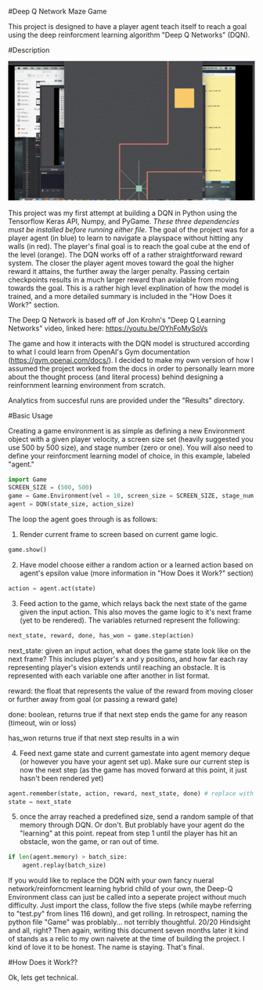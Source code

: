 #Deep Q Network Maze Game

This project is designed to have a player agent teach itself to reach a goal using the deep reinforcment learning algorithm "Deep Q Networks" (DQN).

#Description

![demo of test.py running](./Results/Successful_DQN_Run.gif)

This project was my first attempt at building a DQN in Python using the Tensorflow Keras API, Numpy, and PyGame. *These three dependencies must be installed before running either file.* The goal of the project was for a player agent (in blue) to learn to navigate a playspace without hitting any walls (in red). The player's final goal is to reach the goal cube at the end of the level (orange). The DQN works off of a rather straightforward reward system. The closer the player agent moves toward the goal the higher reward it attains, the further away the larger penalty. Passing certain checkpoints results in a much larger reward than avialable from moving towards the goal. This is a rather high level explination of how the model is trained, and a more detailed summary is included in the "How Does it Work?" section.


The Deep Q Network is based off of Jon Krohn's "Deep Q Learning Networks" video, linked here: https://youtu.be/OYhFoMySoVs

The game and how it interacts with the DQN model is structured according to what I could learn from OpenAI's Gym documentation (https://gym.openai.com/docs/). I decided to make my own version of how I assumed the project worked from the docs in order to personally learn more about the thought process (and literal process) behind designing a reinfornment learning environment from scratch.

Analytics from succesful runs are provided under the "Results" directory.


#Basic Usage

Creating a game environment is as simple as defining a new Environment object with a given player velocity, a screen size set (heavily suggested you use 500 by 500 size), and stage number (zero or one). You will also need to define your reinforcment learning model of choice, in this example, labeled "agent."

```python
import Game
SCREEN_SIZE = (500, 500)
game = Game.Environment(vel = 10, screen_size = SCREEN_SIZE, stage_num = 1)
agent = DQN(state_size, action_size)
```

The loop the agent goes through is as follows:

1. Render current frame to screen based on current game logic.
```python
game.show()
```


2. Have model choose either a random action or a learned action based on agent's epsilon value (more information in "How Does it Work?" section)
```python
action = agent.act(state)
```


3. Feed action to the game, which relays back the next state of the game given the input action. This also moves the game logic to it's next frame (yet to be rendered). The variables returned represent the following:

```python
next_state, reward, done, has_won = game.step(action)
```

next_state: given an input action, what does the game state look like on the next frame? This includes player's x and y positions, and how far each ray representing player's vision extends until reaching an obstacle. It is represented with each variable one after another in list format.

reward: the float that represents the value of the reward from moving closer or further away from goal (or passing a reward gate)

done: boolean, returns true if that next step ends the game for any reason (timeout, win or loss)

has_won returns true if that next step results in a win


4. Feed next game state and current gamestate into agent memory deque (or however you have your agent set up). Make sure our current step is now the next step (as the game has moved forward at this point, it just hasn't been rendered yet)

```python
agent.remember(state, action, reward, next_state, done) # replace with however your agent works
state = next_state
```


5. once the array reached a predefined size, send a random sample of that memory through DQN. Or don't. But problably have your agent do the "learning" at this point. repeat from step 1 until the player has hit an obstacle, won the game, or ran out of time.

```python
if len(agent.memory) > batch_size:
	agent.replay(batch_size)
```
If you would like to replace the DQN with your own fancy nueral network/reinforncment learning hybrid child of your own, the Deep-Q Environment class can just be called into a seperate project without much difficulty. Just import the class, follow the five steps (while maybe referring to "test.py" from lines 116 down), and get rolling. In retrospect, naming the python file "Game" was problably... not terribly thoughtful. 20/20 Hindsight and all, right? Then again, writing this document seven months later it kind of stands as a relic to my own naivete at the time of building the project. I kind of love it to be honest. The name is staying. That's final.

#How Does it Work??

Ok, lets get technical.

